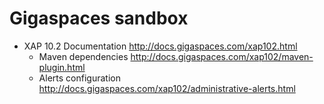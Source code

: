 # Gigaspaces sandbox
* XAP 10.2 Documentation http://docs.gigaspaces.com/xap102.html
    * Maven dependencies http://docs.gigaspaces.com/xap102/maven-plugin.html
    * Alerts configuration http://docs.gigaspaces.com/xap102/administrative-alerts.html
     